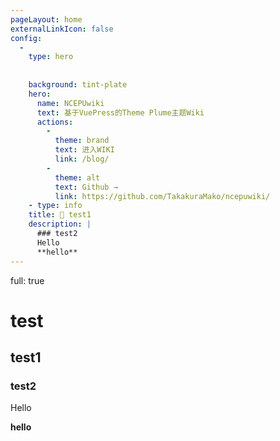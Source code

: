 ```yaml
---
pageLayout: home
externalLinkIcon: false
config:
  -
    type: hero
    
    
    background: tint-plate
    hero:
      name: NCEPUwiki
      text: 基于VuePress的Theme Plume主题Wiki
      actions:
        -
          theme: brand
          text: 进入WIKI
          link: /blog/
        -
          theme: alt
          text: Github →
          link: https://github.com/TakakuraMako/ncepuwiki/
    - type: info
    title: 📌 test1
    description: |
      ### test2  
      Hello  
      **hello**
---
```

full: true
# test

## test1

### test2

Hello

**hello**